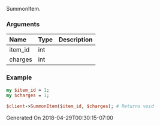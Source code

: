 SummonItem.
### Arguments
**Name**|**Type**|**Description**
:---|:---|:---
item_id|int|
charges|int|

### Example

```perl
my $item_id = 1;
my $charges = 1;

$client->SummonItem($item_id, $charges); # Returns void
```


Generated On 2018-04-29T00:30:15-07:00